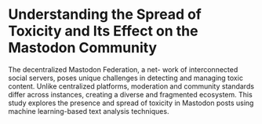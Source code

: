 ﻿# Understanding the Spread of Toxicity and Its Effect on the Mastodon Community

The decentralized Mastodon Federation, a net-
work of interconnected social servers, poses unique challenges
in detecting and managing toxic content. Unlike centralized
platforms, moderation and community standards differ across
instances, creating a diverse and fragmented ecosystem. This
study explores the presence and spread of toxicity in Mastodon
posts using machine learning-based text analysis techniques.

